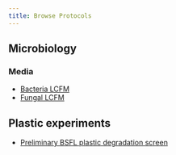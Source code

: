```yaml
---
title: Browse Protocols
---
```


## Microbiology

### Media

- [Bacteria LCFM](media/bacterial_LCFM.md)
- [Fungal LCFM](media/fungal_LCFM.md)

## Plastic experiments

- [Preliminary BSFL plastic degradation screen](plastic/BSFL_plastic_screen.md)
